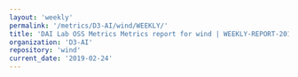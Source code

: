 ```yaml
---
layout: 'weekly'
permalink: '/metrics/D3-AI/wind/WEEKLY/'
title: 'DAI Lab OSS Metrics Metrics report for wind | WEEKLY-REPORT-2019-02-24'
organization: 'D3-AI'
repository: 'wind'
current_date: '2019-02-24'
---
```

